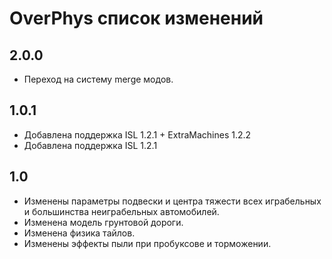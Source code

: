 # OverPhys список изменений

## 2.0.0

* Переход на систему merge модов.

## 1.0.1

* Добавлена поддержка ISL 1.2.1 + ExtraMachines 1.2.2
* Добавлена поддержка ISL 1.2.1

## 1.0

* Изменены параметры подвески и центра тяжести всех играбельных и большинства неиграбельных автомобилей.
* Изменена модель грунтовой дороги.
* Изменена физика тайлов.
* Изменены эффекты пыли при пробуксове и торможении.
